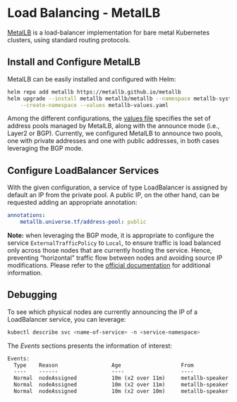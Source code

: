 # Load Balancing - MetalLB

[MetalLB](https://metallb.universe.tf) is a load-balancer implementation for bare metal Kubernetes clusters, using standard routing protocols.

## Install and Configure MetalLB

MetalLB can be easily installed and configured with Helm:

```bash
helm repo add metallb https://metallb.github.io/metallb
helm upgrade --install metallb metallb/metallb --namespace metallb-system \
    --create-namespace --values metallb-values.yaml
```

Among the different configurations, the [values file](./metallb-values.yaml) specifies the set of address pools managed by MetalLB, along with the announce mode (i.e., Layer2 or BGP).
Currently, we configured MetalLB to announce two pools, one with private addresses and one with public addresses, in both cases leveraging the BGP mode.

## Configure LoadBalancer Services

With the given configuration, a service of type LoadBalancer is assigned by default an IP from the private pool.
A public IP, on the other hand, can be requested adding an appropriate annotation:

```yaml
annotations:
    metallb.universe.tf/address-pool: public
```

**Note:** when leveraging the BGP mode, it is appropriate to configure the service `ExternalTrafficPolicy` to `Local`, to ensure traffic is load balanced only across those nodes that are currently hosting the service.
Hence, preventing “horizontal” traffic flow between nodes and avoiding source IP modifications.
Please refer to the [official documentation](https://metallb.universe.tf/usage/#bgp) for additional information.

## Debugging

To see which physical nodes are currently announcing the IP of a LoadBalancer service, you can leverage:

```bash
kubectl describe svc <name-of-service> -n <service-namespace>
```

The *Events* sections presents the information of interest:

```txt
Events:
  Type    Reason                 Age                   From                Message
  ----    ------                 ----                  ----                -------
  Normal  nodeAssigned           10m (x2 over 11m)     metallb-speaker     announcing from node "worker-1"
  Normal  nodeAssigned           10m (x2 over 11m)     metallb-speaker     announcing from node "worker-4"
  Normal  nodeAssigned           10m (x2 over 10m)     metallb-speaker     announcing from node "worker-6"

```
